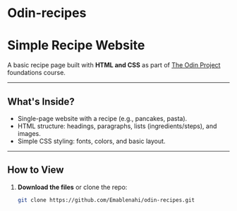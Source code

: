 # Odin-recipes
# Simple Recipe Website

A basic recipe page built with **HTML and CSS** as part of [The Odin Project](https://www.theodinproject.com/) foundations course.  

---

##  What's Inside?
- Single-page website with a recipe (e.g., pancakes, pasta).
- HTML structure: headings, paragraphs, lists (ingredients/steps), and images.
- Simple CSS styling: fonts, colors, and basic layout.

---

## How to View
1. **Download the files** or clone the repo:
   ```bash
   git clone https://github.com/Emablenahi/odin-recipes.git